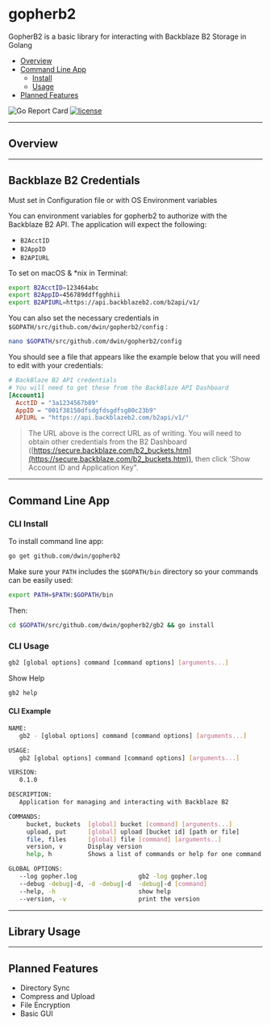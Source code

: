 # gopherb2
GopherB2 is a basic library for interacting with Backblaze B2 Storage in Golang

- [Overview](#overview)
- [Command Line App](#command-line-app)
  - [Install](#cli-install)
  - [Usage](#cli-usage)
- [Planned Features](#planned-features)

![Go Report Card](https://goreportcard.com/badge/github.com/dwin/gopherb2)
[![license](https://img.shields.io/github/license/dwin/gopherb2.svg?style=flat-square)](https://github.com/dwin/gopherb2/blob/Development/LICENSE)

---

## Overview

---

## Backblaze B2 Credentials

Must set in Configuration file or with OS Environment variables

You can environment variables for gopherb2 to authorize with the Backblaze B2 API. The application will expect the following:

- ```B2AcctID```
- ```B2AppID```
- ```B2APIURL```

To set on macOS & *nix in Terminal:

```bash
export B2AcctID=123464abc
export B2AppID=456789ddffgghhii
export B2APIURL=https://api.backblazeb2.com/b2api/v1/
```

You can also set the necessary credentials in ```$GOPATH/src/github.com/dwin/gopherb2/config``` :

```bash
nano $GOPATH/src/github.com/dwin/gopherb2/config
```

You should see a file that appears like the example below that you will need to edit with your credentials:

```toml
# BackBlaze B2 API credentials
# You will need to get these from the BackBlaze API Dashboard
[Account1]
  AcctID = "3a1234567b89"
  AppID = "001f38150dfsdgfdsgdfsg80c23b9"
  APIURL = "https://api.backblazeb2.com/b2api/v1/"
```

> The URL above is the correct URL as of writing. You will need to obtain other credentials from the B2 Dashboard ([https://secure.backblaze.com/b2_buckets.htm](https://secure.backblaze.com/b2_buckets.htm)), then click 'Show Account ID and Application Key".

---

## Command Line App

### CLI Install

To install command line app:

```bash
go get github.com/dwin/gopherb2
```

Make sure your ```PATH``` includes the ```$GOPATH/bin``` directory so your commands can be easily used:

```bash
export PATH=$PATH:$GOPATH/bin
```

Then:

```bash
cd $GOPATH/src/github.com/dwin/gopherb2/gb2 && go install
```

### CLI Usage

```bash
gb2 [global options] command [command options] [arguments...]
```

Show Help

```bash
gb2 help
```

#### CLI Example

```bash
NAME:
   gb2 - [global options] command [command options] [arguments...]

USAGE:
   gb2 [global options] command [command options] [arguments...]

VERSION:
   0.1.0

DESCRIPTION:
   Application for managing and interacting with Backblaze B2

COMMANDS:
     bucket, buckets  [global] bucket [command] [arguments...]
     upload, put      [global] upload [bucket id] [path or file]
     file, files      [global] file [command] [arguments..]
     version, v       Display version
     help, h          Shows a list of commands or help for one command

GLOBAL OPTIONS:
   --log gopher.log                 gb2 -log gopher.log
   --debug -debug|-d, -d -debug|-d  -debug|-d [command]
   --help, -h                       show help
   --version, -v                    print the version
```

---

## Library Usage

---

## Planned Features

- Directory Sync
- Compress and Upload
- File Encryption
- Basic GUI
